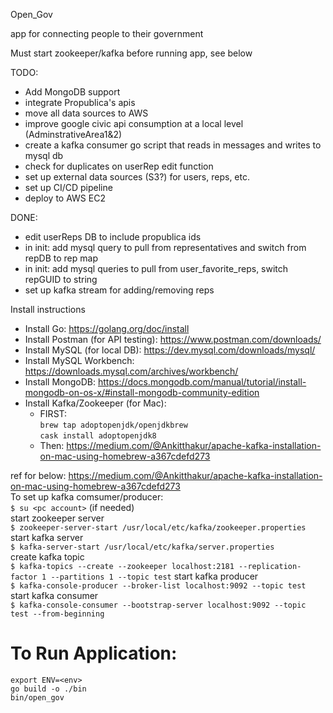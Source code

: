 Open_Gov 

app for connecting people to their government

Must start zookeeper/kafka before running app, see below


TODO:
- Add MongoDB support  
- integrate Propublica's apis
- move all data sources to AWS
- improve google civic api consumption at a local level (AdminstrativeArea1&2)
- create a kafka consumer go script that reads in messages and writes to mysql db
- check for duplicates on userRep edit function
- set up external data sources (S3?) for users, reps, etc.
- set up CI/CD pipeline
- deploy to AWS EC2

DONE:
- edit userReps DB to include propublica ids  
- in init: add mysql query to pull from representatives and switch from repDB to rep map
- in init: add mysql queries to pull from user_favorite_reps, switch repGUID to string
- set up kafka stream for adding/removing reps


Install instructions
- Install Go: https://golang.org/doc/install  
- Install Postman (for API testing): https://www.postman.com/downloads/  
- Install MySQL (for local DB): https://dev.mysql.com/downloads/mysql/  
- Install MySQL Workbench: https://downloads.mysql.com/archives/workbench/  
- Install MongoDB: https://docs.mongodb.com/manual/tutorial/install-mongodb-on-os-x/#install-mongodb-community-edition  
- Install Kafka/Zookeeper (for Mac):  
    - FIRST:   
    `brew tap adoptopenjdk/openjdkbrew`  
    `cask install adoptopenjdk8`  
    - Then: https://medium.com/@Ankitthakur/apache-kafka-installation-on-mac-using-homebrew-a367cdefd273  


ref for below: https://medium.com/@Ankitthakur/apache-kafka-installation-on-mac-using-homebrew-a367cdefd273  
To set up kafka comsumer/producer:  
`$ su <pc account>` (if needed)  
start zookeeper server  
`$ zookeeper-server-start /usr/local/etc/kafka/zookeeper.properties`  
start kafka server  
`$ kafka-server-start /usr/local/etc/kafka/server.properties`  
create kafka topic  
`$ kafka-topics --create --zookeeper localhost:2181 --replication-factor 1 --partitions 1 --topic test`
start kafka producer  
`$ kafka-console-producer --broker-list localhost:9092 --topic test`  
start kafka consumer  
`$ kafka-console-consumer --bootstrap-server localhost:9092 --topic test --from-beginning`  

# To Run Application:  
`export ENV=<env>`  
`go build -o ./bin`  
`bin/open_gov`